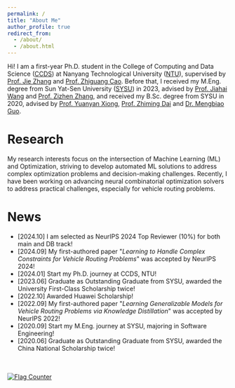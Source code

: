 ```yaml
---
permalink: /
title: "About Me"
author_profile: true
redirect_from: 
  - /about/
  - /about.html
---
```


Hi! I am a first-year Ph.D. student in the College of Computing and Data Science ([CCDS](https://www.ntu.edu.sg/computing)) at Nanyang Technological University ([NTU](https://www.ntu.edu.sg/)), supervised by [Prof. Jie Zhang](https://personal.ntu.edu.sg/zhangj/) and [Prof. Zhiguang Cao](https://zhiguangcaosg.github.io/). Before that, I received my M.Eng. degree from Sun Yat-Sen University ([SYSU](https://www.sysu.edu.cn/sysuen/)) in 2023, advised by [Prof. Jiahai Wang](https://www.semanticscholar.org/author/Jiahai-Wang/2815388) and [Prof. Zizhen Zhang](https://scholar.google.com/citations?user=Qzxm58oAAAAJ&hl=en), and received my B.Sc. degree from SYSU in 2020, advised by [Prof. Yuanyan Xiong](https://www.researchgate.net/profile/Yuanyan-Xiong), [Prof. Zhiming Dai](https://www.aminer.cn/profile/zhiming-dai/53f45a8cdabfaee4dc822172) and [Dr. Mengbiao Guo](https://scholar.google.com/citations?user=F8p_MxEAAAAJ&hl=en).

Research
======
My research interests focus on the intersection of Machine Learning (ML) and Optimization, striving to develop automated ML solutions to address complex optimization problems and decision-making challenges. Recently, I have been working on advancing neural combinatorial optimization solvers to address practical challenges, especially for vehicle routing problems. 


News
======
- [2024.10] I am selected as NeurIPS 2024 Top Reviewer (10%) for both main and DB track!  
- [2024.09] My first-authored paper "_Learning to Handle Complex Constraints for Vehicle Routing Problems_" was accepted by NeurIPS 2024!  
- [2024.01] Start my Ph.D. journey at CCDS, NTU!  
- [2023.06] Graduate as Outstanding Graduate from SYSU, awarded the University First-Class Scholarship twice!  
- [2022.10] Awarded Huawei Scholarship!  
- [2022.09] My first-authored paper "_Learning Generalizable Models for Vehicle Routing Problems via Knowledge Distillation_" was accepted by NeurIPS 2022!  
- [2020.09] Start my M.Eng. journey at SYSU, majoring in Software Engineering!  
- [2020.06] Graduate as Outstanding Graduate from SYSU, awarded the China National Scholarship twice!

<br/>
<br>
<a href="https://info.flagcounter.com/9Fz0"><img src="https://s11.flagcounter.com/count2/9Fz0/bg_FFFFFF/txt_000000/border_CCCCCC/columns_2/maxflags_10/viewers_0/labels_0/pageviews_1/flags_0/percent_0/" alt="Flag Counter" border="0"></a>
